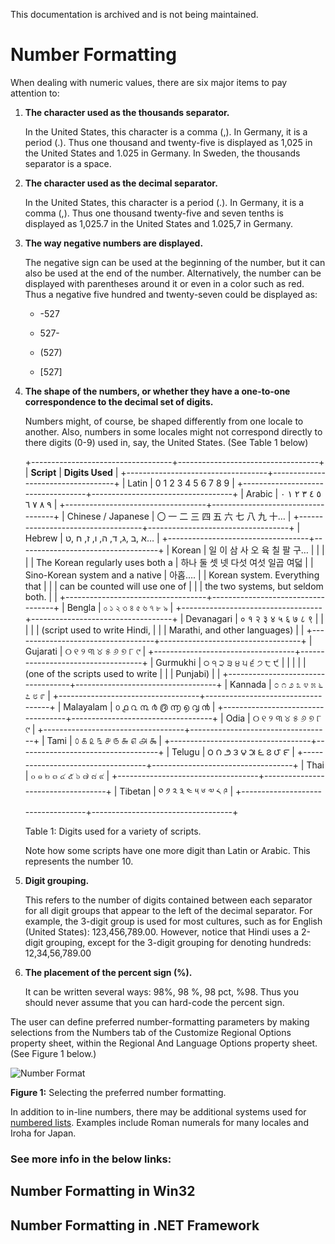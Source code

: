 This documentation is archived and is not being maintained.

# Number Formatting

When dealing with numeric values, there are six major items to pay attention to:

1.  **The character used as the thousands separator.**

    In the United States, this character is a comma (,). In Germany, it is a period (.). Thus one thousand and twenty-five is displayed as 1,025 in the United States and 1.025 in Germany. In Sweden, the thousands separator is a space.

2.  **The character used as the decimal separator.**

    In the United States, this character is a period (.). In Germany, it is a comma (,). Thus one thousand twenty-five and seven tenths is displayed as 1,025.7 in the United States and 1.025,7 in Germany.

3.  **The way negative numbers are displayed.**

    The negative sign can be used at the beginning of the number, but it can also be used at the end of the number. Alternatively, the number can be displayed with parentheses around it or even in a color such as red. Thus a negative five hundred and twenty-seven could be displayed as:  

    -   -527

    -   527-

    -   (527)

    -   [527]

4.  **The shape of the numbers, or whether they have a one-to-one correspondence to the decimal set of digits.**

    Numbers might, of course, be shaped differently from one locale to another. Also, numbers in some locales might not correspond directly to there digits (0-9) used in, say, the United States. (See Table 1 below)

    +-----------------------------------+-----------------------------------+
    | **Script**                        | **Digits Used**                   |
    +-----------------------------------+-----------------------------------+
    | Latin                             | 0 1 2 3 4 5 6 7 8 9               |
    +-----------------------------------+-----------------------------------+
    | Arabic                            | ٠‎ ١‎ ٢‎ ٣‎ ٤‎ ٥‎ ٦‎ ٧‎ ٨‎ ٩      |
    +-----------------------------------+-----------------------------------+
    | Chinese / Japanese                | 〇 一 二 三 四 五 六 七 八 九 十… |
    +-----------------------------------+-----------------------------------+
    | Hebrew                            | א ,ב ,ג, ד, ה, ו, ז, ח ,ט…        |
    +-----------------------------------+-----------------------------------+
    | Korean                            | 일 이 삼 사 오 육 칠 팔 구…       |
    |                                   |                                   |
    | The Korean regularly uses both a  | 하나 둘 셋 넷 다섯 여섯 일곱 여덟 |
    | Sino-Korean system and a native   | 아홉….                            |
    | Korean system. Everything that    |                                   |
    | can be counted will use one of    |                                   |
    | the two systems, but seldom both. |                                   |
    +-----------------------------------+-----------------------------------+
    | Bengla                            | ০ ১ ২ ৩ ৪ ৫ ৬ ৭ ৮ ৯               |
    +-----------------------------------+-----------------------------------+
    | Devanagari                        | ० १ २ ३ ४ ५ ६ ७ ८ ९               |
    |                                   |                                   |
    | (script used to write Hindi,      |                                   |
    | Marathi, and other languages)     |                                   |
    +-----------------------------------+-----------------------------------+
    | Gujarati                          | ୦ ୧ ୨ ୩ ୪ ୫ ୬ ୭ ୮ ୯               |
    +-----------------------------------+-----------------------------------+
    | Gurmukhi                          | ੦ ੧ ੨ ੩ ੪ ੫ ੬ ੭ ੮ ੯               |
    |                                   |                                   |
    | (one of the scripts used to write |                                   |
    | Punjabi)                          |                                   |
    +-----------------------------------+-----------------------------------+
    | Kannada                           | ೦ ೧ ೨ ೩ ೪ ೫ ೬ ೭ ೮ ೯               |
    +-----------------------------------+-----------------------------------+
    | Malayalam                         | ൦ ൧ ൨ ൩ ൪ ൫ ൬ ൭ ൮ ൯               |
    +-----------------------------------+-----------------------------------+
    | Odia                              | ୦ ୧ ୨ ୩ ୪ ୫ ୬ ୭ ୮ ୯               |
    +-----------------------------------+-----------------------------------+
    | Tami                              | ௦ ௧ ௨ ௩ ௪ ௫ ௬ ௭ ௮ ௯               |
    +-----------------------------------+-----------------------------------+
    | Telugu                            | ౦ ౧ ౨ ౩ ౪ ౫ ౬ ౭ ౮ ౯               |
    +-----------------------------------+-----------------------------------+
    | Thai                              | ๐ ๑ ๒ ๓ ๔ ๕ ๖ ๗ ๘ ๙               |
    +-----------------------------------+-----------------------------------+
    | Tibetan                           | ༠ ༡ ༢ ༣ ༤ ༥ ༦ ༧ ༨ ༩               |
    +-----------------------------------+-----------------------------------+

    Table 1: Digits used for a variety of scripts.

    Note how some scripts have one more digit than Latin or Arabic. This represents the number 10.

5.  **Digit grouping.**

    This refers to the number of digits contained between each separator for all digit groups that appear to the left of the decimal separator. For example, the 3-digit group is used for most cultures, such as for English (United States): 123,456,789.00. However, notice that Hindi uses a 2-digit grouping, except for the 3-digit grouping for denoting hundreds: 12,34,56,789.00

6.  **The placement of the percent sign (%).**

    It can be written several ways: 98%, 98 %, 98 pct, %98. Thus you should never assume that you can hard-code the percent sign.

The user can define preferred number-formatting parameters by making selections from the Numbers tab of the Customize Regional Options property sheet, within the Regional And Language Options property sheet. (See Figure 1 below.)

![Number Format](/media/hubs/globalization/IC848906.jpg "Number Format") 

**Figure 1:** Selecting the preferred number formatting.

In addition to in-line numbers, there may be additional systems used for [numbered lists](https://support.office.com/en-us/article/Create-a-bulleted-or-numbered-list-9ff81241-58a8-4d88-8d8c-acab3006a23e). Examples include Roman numerals for many locales and Iroha for Japan.

### See more info in the below links:

[](https://msdn.microsoft.com/en-us/library/mt691870)
## Number Formatting in Win32

[](https://msdn.microsoft.com/en-us/library/mt691872)
## Number Formatting in .NET Framework


